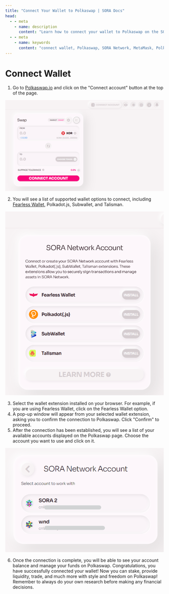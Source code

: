 ```yaml
---
title: "Connect Your Wallet to Polkaswap | SORA Docs"
head:
  - - meta
    - name: description
      content: "Learn how to connect your wallet to Polkaswap on the SORA Network. Discover the supported wallet options, such as MetaMask and Polkadot.js, and follow the step-by-step instructions to establish a secure connection and start trading and providing liquidity on Polkaswap."
  - - meta
    - name: keywords
      content: "connect wallet, Polkaswap, SORA Network, MetaMask, Polkadot.js, secure connection, trading, liquidity"
---
```


# Connect Wallet

1. Go to [Polkaswap.io](https://polkaswap.io) and click on the "Connect account" button at the top of the page.

![](.gitbook/assets/connect-wallet.png)

2. You will see a list of supported wallet options to connect, including [Fearless Wallet](https://fearlesswallet.io), Polkadot.js, Subwallet, and Talisman.

![](.gitbook/assets/choose-wallet-to-connect.png)

3. Select the wallet extension installed on your browser. For example, if you are using Fearless Wallet, click on the Fearless Wallet option.
4. A pop-up window will appear from your selected wallet extension, asking you to confirm the connection to Polkaswap. Click "Confirm" to proceed.
5. After the connection has been established, you will see a list of your available accounts displayed on the Polkaswap page. Choose the account you want to use and click on it.

![](.gitbook/assets/select-an-account.png)

6. Once the connection is complete, you will be able to see your account balance and manage your funds on Polkaswap.
   Congratulations, you have successfully connected your wallet! Now you can stake, provide liquidity, trade, and much more with style and freedom on Polkaswap!
   Remember to always do your own research before making any financial decisions.
